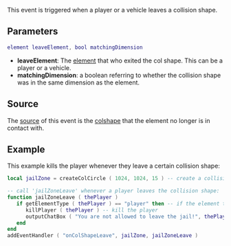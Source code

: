 This event is triggered when a player or a vehicle leaves a collision shape.

Parameters
----------

``` lua
element leaveElement, bool matchingDimension
```

-   **leaveElement**: The [element](/element.md "wikilink") that who exited the col shape. This can be a player or a vehicle.
-   **matchingDimension**: a boolean referring to whether the collision shape was in the same dimension as the element.

Source
------

The [source](/event_system#Event_source.md "wikilink") of this event is the [colshape](/colshape.md "wikilink") that the element no longer is in contact with.

Example
-------

This example kills the player whenever they leave a certain collision shape:

``` lua
local jailZone = createColCircle ( 1024, 1024, 15 ) -- create a collision shape

-- call 'jailZoneLeave' whenever a player leaves the collision shape:
function jailZoneLeave ( thePlayer )
   if getElementType ( thePlayer ) == "player" then -- if the element that left was player
      killPlayer ( thePlayer ) -- kill the player
      outputChatBox ( "You are not allowed to leave the jail!", thePlayer )
   end
end
addEventHandler ( "onColShapeLeave", jailZone, jailZoneLeave )
```
